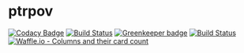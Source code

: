 # ptrpov
[![Codacy Badge](https://api.codacy.com/project/badge/Grade/d6e0ca13a0354aa5813df9699de8c21d)](https://app.codacy.com/app/hgrpov/ptrpov?utm_source=github.com&utm_medium=referral&utm_content=ptrpov/ptrpov&utm_campaign=badger)
[![Build Status](https://hgrpov.visualstudio.com/_apis/public/build/definitions/d85c9602-f677-46ba-9a90-60e61e4a59d5/15/badge)](https://hgrpov.visualstudio.com/ptrpov/_build/index?definitionId=15) 
[![Greenkeeper badge](https://badges.greenkeeper.io/ptrpov/ptrpov.svg)](https://greenkeeper.io/)
[![Build Status](https://travis-ci.org/pthrch/ptr.svg?branch=master)](https://travis-ci.org/pthrch/ptr)
[![Waffle.io - Columns and their card count](https://badge.waffle.io/pthrch/ptr.svg?columns=all)](https://waffle.io/pthrch/ptr)
